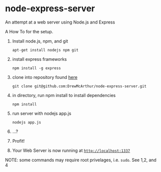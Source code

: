 node-express-server
===================

An attempt at a web server using Node.js and Express

A How To for the setup. 

1. Install node.js, npm, and git

    `apt-get install nodejs npm git`

2. install express frameworks

    `npm install -g express`

3. clone into repository found [here](https://www.github.com/DrewMcArthur/node-express-server)

    `git clone git@github.com:DrewMcArthur/node-express-server.git`

4. in directory, run npm install to install dependencies

    `npm install`

5. run server with nodejs app.js 

    `nodejs app.js`

6. …?

7. Profit!

8. Your Web Server is now running at [`http://localhost:1337`](http://localhost:1337)

NOTE:  some commands may require root privelages, i.e. `sudo`.  See 1,2, and 4
